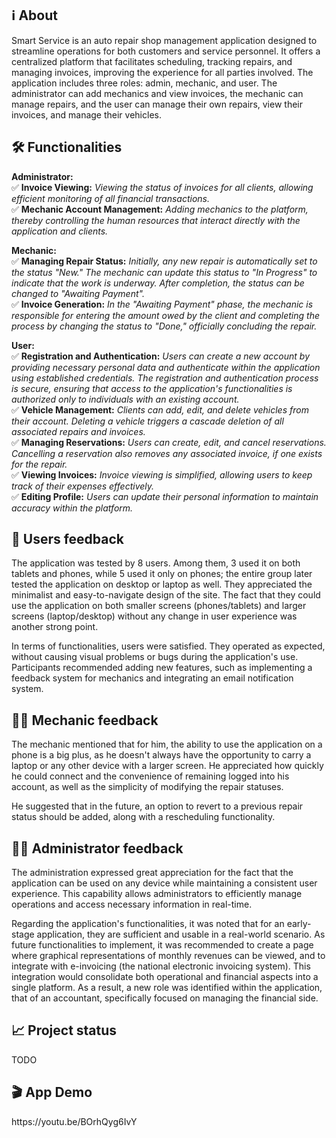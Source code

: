 <h2>ℹ️ About</h2>
Smart Service is an auto repair shop management application designed to streamline operations for both customers and service personnel. It offers a centralized platform that facilitates scheduling, tracking repairs, and managing invoices, improving the experience for all parties involved. The application includes three roles: admin, mechanic, and user. The administrator can add mechanics and view invoices, the mechanic can manage repairs, and the user can manage their own repairs, view their invoices, and manage their vehicles.

<h2>🛠️ Functionalities</h2>

<strong>Administrator:</strong>
<br>
✅ <strong>Invoice Viewing:</strong> <i>Viewing the status of invoices for all clients, allowing efficient monitoring of all financial transactions.</i>
<br>
✅ <strong>Mechanic Account Management:</strong> <i>Adding mechanics to the platform, thereby controlling the human resources that interact directly with the application and clients.</i>
<br>

<strong>Mechanic:</strong>
<br>
✅ <strong>Managing Repair Status:</strong> <i>Initially, any new repair is automatically set to the status "New." The mechanic can update this status to "In Progress" to indicate that the work is underway. After completion, the status can be changed to "Awaiting Payment".</i>
<br>
✅ <strong>Invoice Generation:</strong> <i>In the "Awaiting Payment" phase, the mechanic is responsible for entering the amount owed by the client and completing the process by changing the status to "Done," officially concluding the repair.</i>
<br>

<strong>User:</strong>
<br>
✅ <strong>Registration and Authentication:</strong> <i>Users can create a new account by providing necessary personal data and authenticate within the application using established credentials. The registration and authentication process is secure, ensuring that access to the application's functionalities is authorized only to individuals with an existing account.</i>
<br>
✅ <strong>Vehicle Management:</strong> <i>Clients can add, edit, and delete vehicles from their account. Deleting a vehicle triggers a cascade deletion of all associated repairs and invoices.</i>
<br>
✅ <strong>Managing Reservations:</strong> <i>Users can create, edit, and cancel reservations. Cancelling a reservation also removes any associated invoice, if one exists for the repair.</i>
<br>
✅ <strong>Viewing Invoices:</strong> <i>Invoice viewing is simplified, allowing users to keep track of their expenses effectively.</i>
<br>
✅ <strong>Editing Profile:</strong> <i>Users can update their personal information to maintain accuracy within the platform.</i>
<br>

<h2>👤 Users feedback</h2>

The application was tested by 8 users. Among them, 3 used it on both tablets and phones, while 5 used it only on phones; the entire group later tested the application on desktop or laptop as well. They appreciated the minimalist and easy-to-navigate design of the site. The fact that they could use the application on both smaller screens (phones/tablets) and larger screens (laptop/desktop) without any change in user experience was another strong point.
<br>

In terms of functionalities, users were satisfied. They operated as expected, without causing visual problems or bugs during the application's use. Participants recommended adding new features, such as implementing a feedback system for mechanics and integrating an email notification system.
<br>

<h2>🧑‍🔧 Mechanic feedback</h2>

The mechanic mentioned that for him, the ability to use the application on a phone is a big plus, as he doesn't always have the opportunity to carry a laptop or any other device with a larger screen. He appreciated how quickly he could connect and the convenience of remaining logged into his account, as well as the simplicity of modifying the repair statuses.
<br>

He suggested that in the future, an option to revert to a previous repair status should be added, along with a rescheduling functionality.
<br>

<h2>👨‍💼 Administrator feedback</h2>

The administration expressed great appreciation for the fact that the application can be used on any device while maintaining a consistent user experience. This capability allows administrators to efficiently manage operations and access necessary information in real-time.
<br>

Regarding the application's functionalities, it was noted that for an early-stage application, they are sufficient and usable in a real-world scenario. As future functionalities to implement, it was recommended to create a page where graphical representations of monthly revenues can be viewed, and to integrate with e-invoicing (the national electronic invoicing system). This integration would consolidate both operational and financial aspects into a single platform. As a result, a new role was identified within the application, that of an accountant, specifically focused on managing the financial side.
<br>

<h2>📈 Project status</h2>
TODO

<h2>🎬 App Demo</h2>
https://youtu.be/BOrhQyg6IvY
